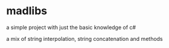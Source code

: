 # madlibs

a simple project with just the basic knowledge of c#

a mix of string interpolation, string concatenation and methods
